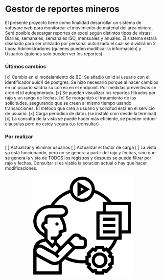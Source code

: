 # Gestor de reportes mineros


El presente proyecto tiene como finalidad desarrollar un sistema de software web para monitorear el movimiento de material del área minera. Será posible descargar reportes en excel según distintos tipos de vistas: Diarias, semanales, semanales ISO, mensuales y anuales. El sistema estará diseñado para ser utilizado por personal autorizado el cual se dividirá en 2 tipos: Administradores (quienes pueden modificar la información) y Usuarios (quienes solo pueden ver los reportes).
<br>

### Últimos cambios

[x] Cambio en el modelamiento de BD: Se añadió un id al usuario con el identificador uuid4 de postgres. Se hizo necesario porque al hacer cambios en un usuario saldría su correo en el endpoint. Por medidas preventivas se creó el id autogenerado.
[x] Se pueden visualizar los reportes filtrados por rajo y un rango de fechas.
[x] Se reorganizó el tratamiento de las solicitudes, asegurando que se creen al mismo tiempo usando transacciones. El método que crea a usuario y solicitud está en el servicio de usuario.
[x] Carga periódica de datos (se instaló cron desde la terminal)
[x] La consulta de la vista se puede hacer más eficiente, se pueden reducir cláusulas pero no estoy segura o,o (consultar)

### Por realizar
[ ] Actualizar y eliminar usuarios
[ ] Actualizar el factor de carga
[ ] La vista ya está funcionando, pero no se genera a partir del rajo y fechas, sino que se genera la vista de TODOS los registros y después se puede filtrar por rajo y fechas. Consultar si es viable la solución actual o hay que hacer modificaciones.



<p align="center">
  <img width="330" src="docs/assets/github-asset.png">
</p>
